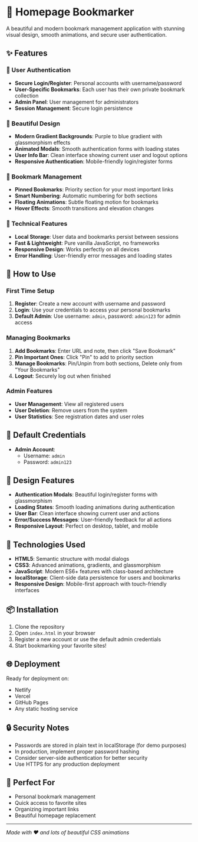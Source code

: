 # 🔖 Homepage Bookmarker

A beautiful and modern bookmark management application with stunning visual design, smooth animations, and secure user authentication.

## ✨ Features

### 🔐 User Authentication
- **Secure Login/Register**: Personal accounts with username/password
- **User-Specific Bookmarks**: Each user has their own private bookmark collection
- **Admin Panel**: User management for administrators
- **Session Management**: Secure login persistence

### 🎨 Beautiful Design
- **Modern Gradient Backgrounds**: Purple to blue gradient with glassmorphism effects
- **Animated Modals**: Smooth authentication forms with loading states
- **User Info Bar**: Clean interface showing current user and logout options
- **Responsive Authentication**: Mobile-friendly login/register forms

### 📌 Bookmark Management
- **Pinned Bookmarks**: Priority section for your most important links
- **Smart Numbering**: Automatic numbering for both sections
- **Floating Animations**: Subtle floating motion for bookmarks
- **Hover Effects**: Smooth transitions and elevation changes

### 🚀 Technical Features
- **Local Storage**: User data and bookmarks persist between sessions
- **Fast & Lightweight**: Pure vanilla JavaScript, no frameworks
- **Responsive Design**: Works perfectly on all devices
- **Error Handling**: User-friendly error messages and loading states

## 🎯 How to Use

### First Time Setup
1. **Register**: Create a new account with username and password
2. **Login**: Use your credentials to access your personal bookmarks
3. **Default Admin**: Use username: `admin`, password: `admin123` for admin access

### Managing Bookmarks
1. **Add Bookmarks**: Enter URL and note, then click "Save Bookmark"
2. **Pin Important Ones**: Click "Pin" to add to priority section
3. **Manage Bookmarks**: Pin/Unpin from both sections, Delete only from "Your Bookmarks"
4. **Logout**: Securely log out when finished

### Admin Features
- **User Management**: View all registered users
- **User Deletion**: Remove users from the system
- **User Statistics**: See registration dates and user roles

## 🔑 Default Credentials

- **Admin Account**: 
  - Username: `admin`
  - Password: `admin123`

## 🎨 Design Features

- **Authentication Modals**: Beautiful login/register forms with glassmorphism
- **Loading States**: Smooth loading animations during authentication
- **User Bar**: Clean interface showing current user and actions
- **Error/Success Messages**: User-friendly feedback for all actions
- **Responsive Layout**: Perfect on desktop, tablet, and mobile

## 🚀 Technologies Used

- **HTML5**: Semantic structure with modal dialogs
- **CSS3**: Advanced animations, gradients, and glassmorphism
- **JavaScript**: Modern ES6+ features with class-based architecture
- **localStorage**: Client-side data persistence for users and bookmarks
- **Responsive Design**: Mobile-first approach with touch-friendly interfaces

## 📦 Installation

1. Clone the repository
2. Open `index.html` in your browser
3. Register a new account or use the default admin credentials
4. Start bookmarking your favorite sites!

## 🌐 Deployment

Ready for deployment on:
- Netlify
- Vercel
- GitHub Pages
- Any static hosting service

## 🔒 Security Notes

- Passwords are stored in plain text in localStorage (for demo purposes)
- In production, implement proper password hashing
- Consider server-side authentication for better security
- Use HTTPS for any production deployment

## 🎉 Perfect For

- Personal bookmark management
- Quick access to favorite sites
- Organizing important links
- Beautiful homepage replacement

---

*Made with ❤️ and lots of beautiful CSS animations*
